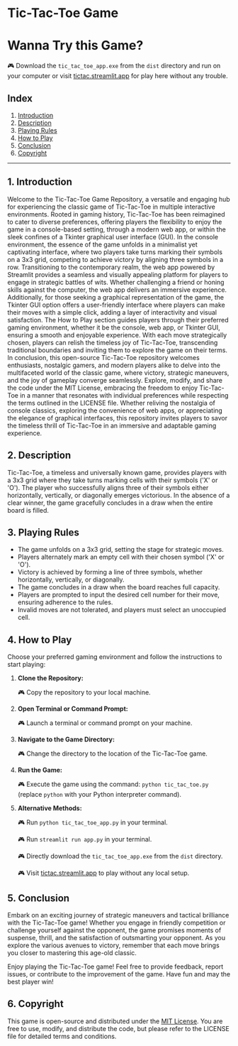 # Tic-Tac-Toe Game


# Wanna Try this Game?
🎮 Download the `tic_tac_toe_app.exe` from the `dist` directory and run on your computer or visit [tictac.streamlit.app](https://tictac.streamlit.app/) for play here without any trouble.

## Index
1. [Introduction](#introduction)
2. [Description](#description)
3. [Playing Rules](#playing-rules)
4. [How to Play](#how-to-play)
5. [Conclusion](#conclusion)
6. [Copyright](#copyright)

---

## 1. Introduction <a name="introduction"></a>
Welcome to the Tic-Tac-Toe Game Repository, a versatile and engaging hub for experiencing the classic game of Tic-Tac-Toe in multiple interactive environments. Rooted in gaming history, Tic-Tac-Toe has been reimagined to cater to diverse preferences, offering players the flexibility to enjoy the game in a console-based setting, through a modern web app, or within the sleek confines of a Tkinter graphical user interface (GUI). In the console environment, the essence of the game unfolds in a minimalist yet captivating interface, where two players take turns marking their symbols on a 3x3 grid, competing to achieve victory by aligning three symbols in a row. Transitioning to the contemporary realm, the web app powered by Streamlit provides a seamless and visually appealing platform for players to engage in strategic battles of wits. Whether challenging a friend or honing skills against the computer, the web app delivers an immersive experience. Additionally, for those seeking a graphical representation of the game, the Tkinter GUI option offers a user-friendly interface where players can make their moves with a simple click, adding a layer of interactivity and visual satisfaction. The How to Play section guides players through their preferred gaming environment, whether it be the console, web app, or Tkinter GUI, ensuring a smooth and enjoyable experience. With each move strategically chosen, players can relish the timeless joy of Tic-Tac-Toe, transcending traditional boundaries and inviting them to explore the game on their terms. In conclusion, this open-source Tic-Tac-Toe repository welcomes enthusiasts, nostalgic gamers, and modern players alike to delve into the multifaceted world of the classic game, where victory, strategic maneuvers, and the joy of gameplay converge seamlessly. Explore, modify, and share the code under the MIT License, embracing the freedom to enjoy Tic-Tac-Toe in a manner that resonates with individual preferences while respecting the terms outlined in the LICENSE file. Whether reliving the nostalgia of console classics, exploring the convenience of web apps, or appreciating the elegance of graphical interfaces, this repository invites players to savor the timeless thrill of Tic-Tac-Toe in an immersive and adaptable gaming experience.

## 2. Description <a name="description"></a>
Tic-Tac-Toe, a timeless and universally known game, provides players with a 3x3 grid where they take turns marking cells with their symbols ('X' or 'O'). The player who successfully aligns three of their symbols either horizontally, vertically, or diagonally emerges victorious. In the absence of a clear winner, the game gracefully concludes in a draw when the entire board is filled.

## 3. Playing Rules <a name="playing-rules"></a>
- The game unfolds on a 3x3 grid, setting the stage for strategic moves.
- Players alternately mark an empty cell with their chosen symbol ('X' or 'O').
- Victory is achieved by forming a line of three symbols, whether horizontally, vertically, or diagonally.
- The game concludes in a draw when the board reaches full capacity.
- Players are prompted to input the desired cell number for their move, ensuring adherence to the rules.
- Invalid moves are not tolerated, and players must select an unoccupied cell.

## 4. How to Play <a name="how-to-play"></a>
Choose your preferred gaming environment and follow the instructions to start playing:

1. **Clone the Repository:**

   🎮 Copy the repository to your local machine.

3. **Open Terminal or Command Prompt:**

   🎮 Launch a terminal or command prompt on your machine.

4. **Navigate to the Game Directory:**

   🎮 Change the directory to the location of the Tic-Tac-Toe game.

5. **Run the Game:**

   🎮 Execute the game using the command: `python tic_tac_toe.py` (replace `python` with your Python interpreter command).

6. **Alternative Methods:**

   🎮 Run `python tic_tac_toe_app.py` in your terminal.

   🎮 Run `streamlit run app.py` in your terminal.

   🎮 Directly download the `tic_tac_toe_app.exe` from the `dist` directory.

   🎮 Visit [tictac.streamlit.app](https://tictac.streamlit.app/) to play without any local setup.


## 5. Conclusion <a name="conclusion"></a>
Embark on an exciting journey of strategic maneuvers and tactical brilliance with the Tic-Tac-Toe game! Whether you engage in friendly competition or challenge yourself against the opponent, the game promises moments of suspense, thrill, and the satisfaction of outsmarting your opponent. As you explore the various avenues to victory, remember that each move brings you closer to mastering this age-old classic.


Enjoy playing the Tic-Tac-Toe game! Feel free to provide feedback, report issues, or contribute to the improvement of the game. Have fun and may the best player win!

## 6. Copyright <a name="copyright"></a>
This game is open-source and distributed under the [MIT License](LICENSE). You are free to use, modify, and distribute the code, but please refer to the LICENSE file for detailed terms and conditions.
